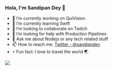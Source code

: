 ### Hola, I'm Sandipan Dey 👋

- 🔭 I’m currently working on QuiVision
- 🌱 I’m currently learning Swift
- 👯 I’m looking to collaborate on Twitch
- 🤔 I’m looking for help with Production Pipelines
- 💬 Ask me about Nodejs or any tech related stuff
- 📫 How to reach me: [Twitter - @sandipndev](https://twitter.com/sandipndev)
- ⚡ Fun fact: I love to travel the world 🌏


![](https://github-readme-stats.vercel.app/api?username=sandipndev&&show_icons=true&title_color=ffffff&icon_color=bb2acf&text_color=daf7dc&bg_color=151515)
